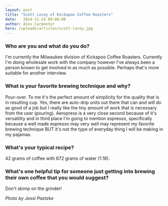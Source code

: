 ```yaml
---
layout: post
title: "Scott Lucey of Kickapoo Coffee Roasters"
date:   2014-11-24 09:00:00
author: Alex Carpenter
hero: /uploads/articles/scott-lucey.jpg
---
```


### Who are you and what do you do?

I'm currently the Milwaukee division of Kickapoo Coffee Roasters. Currently I'm doing wholesale work with the company however I've always been a person known to get involved in as much as possible. Perhaps that's more suitable for another interview.

<!--more-->

### What is your favorite brewing technique and why?

Pour-over. To me it's the perfect amount of simplicity for the quality that is in resulting cup. Yes, there are auto-drip units out there that can and will do as good of a job but I really like the tiny amount of work that is necessary from the user (pouring). Aeropress is a very close second because of it's versatility and in third place I'm going to mention espresso, specifically because a well made espresso may very well may represent my favorite brewing technique BUT it's not the type of everyday thing I will be making in my pajamas.

### What's your typical recipe?

42 grams of coffee with 672 grams of water (1:16).

### What's one helpful tip for someone just getting into brewing their own coffee that you would suggest?

Don't skimp on the grinder!

_Photo by Jessi Paetzke_